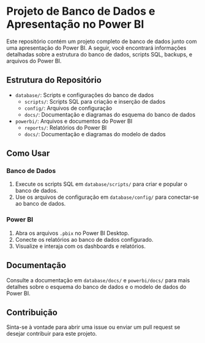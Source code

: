 # Projeto de Banco de Dados e Apresentação no Power BI

Este repositório contém um projeto completo de banco de dados junto com uma apresentação do Power BI. 
A seguir, você encontrará informações detalhadas sobre a estrutura do banco de dados, scripts SQL, backups, e arquivos do Power BI.

## Estrutura do Repositório

- `database/`: Scripts e configurações do banco de dados
  - `scripts/`: Scripts SQL para criação e inserção de dados
  - `config/`: Arquivos de configuração
  - `docs/`: Documentação e diagramas do esquema do banco de dados
- `powerbi/`: Arquivos e documentos do Power BI
  - `reports/`: Relatórios do Power BI
  - `docs/`: Documentação e diagramas do modelo de dados

## Como Usar

### Banco de Dados

1. Execute os scripts SQL em `database/scripts/` para criar e popular o banco de dados.
2. Use os arquivos de configuração em `database/config/` para conectar-se ao banco de dados.

### Power BI

1. Abra os arquivos `.pbix` no Power BI Desktop.
2. Conecte os relatórios ao banco de dados configurado.
3. Visualize e interaja com os dashboards e relatórios.

## Documentação

Consulte a documentação em `database/docs/` e `powerbi/docs/` para mais detalhes sobre o esquema do banco de dados e o modelo de dados do Power BI.

## Contribuição

Sinta-se à vontade para abrir uma issue ou enviar um pull request se desejar contribuir para este projeto.
